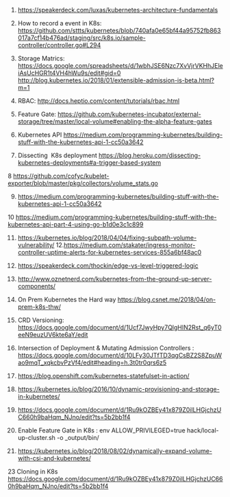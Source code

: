 1. https://speakerdeck.com/luxas/kubernetes-architecture-fundamentals
2. How to record a event in K8s: 
https://github.com/sttts/kubernetes/blob/740afa0e65bf44a95752fb863017a7cf14b476ad/staging/src/k8s.io/sample-controller/controller.go#L294

3. Storage Matrics:
https://docs.google.com/spreadsheets/d/1wbhJSE6Nzc7XvVjrVKHhJEleiAsUcHGR1t4VH4hWu9s/edit#gid=0
http://blog.kubernetes.io/2018/01/extensible-admission-is-beta.html?m=1

4. RBAC: 
http://docs.heptio.com/content/tutorials/rbac.html

5. Feature Gate:
https://github.com/kubernetes-incubator/external-storage/tree/master/local-volume#enabling-the-alpha-feature-gates

6. Kubernetes API
https://medium.com/programming-kubernetes/building-stuff-with-the-kubernetes-api-1-cc50a3642

7. Dissecting  K8s deployment
https://blog.heroku.com/dissecting-kubernetes-deployments#a-trigger-based-system

8 https://github.com/cofyc/kubelet-exporter/blob/master/pkg/collectors/volume_stats.go

9. https://medium.com/programming-kubernetes/building-stuff-with-the-kubernetes-api-1-cc50a3642

10 https://medium.com/programming-kubernetes/building-stuff-with-the-kubernetes-api-part-4-using-go-b1d0e3c1c899

11. https://kubernetes.io/blog/2018/04/04/fixing-subpath-volume-vulnerability/
12.https://medium.com/stakater/ingress-monitor-controller-uptime-alerts-for-kubernetes-services-855a6bf48ac0 

13. https://speakerdeck.com/thockin/edge-vs-level-triggered-logic

14. http://www.oznetnerd.com/kubernetes-from-the-ground-up-server-components/

15. On Prem Kubernetes the Hard way https://blog.csnet.me/2018/04/on-prem-k8s-thw/

16. CRD Versioning: https://docs.google.com/document/d/1Ucf7JwyHpy7QlgHIN2Rst_q6yT0eeN9euzUV6kte6aY/edit

17. Intersection of Deployment & Mutating Admission Controllers : https://docs.google.com/document/d/10LFy30JTfTD3qgCsBZ2S8ZpuWao9mqT_xqkcbvPzVf4/edit#heading=h.3t0tr0qrs6z5

18. https://blog.openshift.com/kubernetes-statefulset-in-action/

19. https://kubernetes.io/blog/2016/10/dynamic-provisioning-and-storage-in-kubernetes/

20. https://docs.google.com/document/d/1Ru9kOZBEy41x879Z0ilLHGjchzUC660h9baHqm_NJno/edit?ts=5b2bb1f4

21. Enable Feature Gate in K8s :
    env ALLOW_PRIVILEGED=true hack/local-up-cluster.sh -o _output/bin/

22. https://kubernetes.io/blog/2018/08/02/dynamically-expand-volume-with-csi-and-kubernetes/

23 Cloning in K8s https://docs.google.com/document/d/1Ru9kOZBEy41x879Z0ilLHGjchzUC660h9baHqm_NJno/edit?ts=5b2bb1f4
